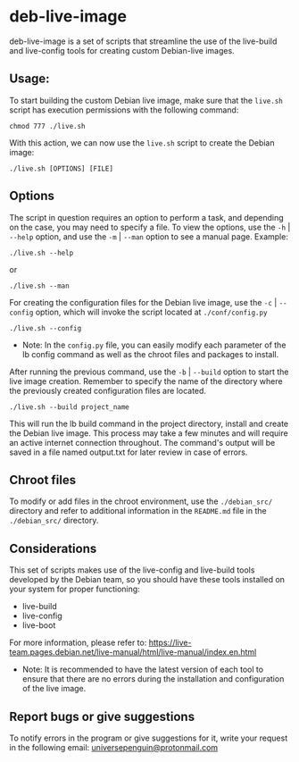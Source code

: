 # deb-live-image
deb-live-image is a set of scripts that streamline the use of the live-build and live-config tools for creating custom Debian-live images.
    
## Usage:
To start building the custom Debian live image, make sure that the `live.sh` script has execution permissions with the following command:

    chmod 777 ./live.sh

With this action, we can now use the `live.sh` script to create the Debian image:

    ./live.sh [OPTIONS] [FILE]

## Options
The script in question requires an option to perform a task, and depending on the case, you may need to specify a file. To view the options, use the `-h` | `--help` option, and use the `-m` | `--man` option to see a manual page. Example:
    
    ./live.sh --help

or

    ./live.sh --man

For creating the configuration files for the Debian live image, use the `-c` | `--config` option, which will invoke the script located at `./conf/config.py`

    ./live.sh --config
    
- Note: In the `config.py` file, you can easily modify each parameter of the lb config command as well as the chroot files and packages to install.

After running the previous command, use the `-b` | `--build` option to start the live image creation. Remember to specify the name of the directory where the previously created configuration files are located.

    ./live.sh --build project_name

This will run the lb build command in the project directory, install and create the Debian live image. This process may take a few minutes and will require an active internet connection throughout. The command's output will be saved in a file named output.txt for later review in case of errors.

## Chroot files

To modify or add files in the chroot environment, use the `./debian_src/` directory and refer to additional information in the `README.md` file in the `./debian_src/` directory.

## Considerations
This set of scripts makes use of the live-config and live-build tools developed by the Debian team, so you should have these tools installed on your system for proper functioning:
- live-build
- live-config
- live-boot

For more information, please refer to: https://live-team.pages.debian.net/live-manual/html/live-manual/index.en.html
- Note: It is recommended to have the latest version of each tool to ensure that there are no errors during the installation and configuration of the live image.

## Report bugs or give suggestions
To notify errors in the program or give suggestions for it, write your request in the following email: <universepenguin@protonmail.com>
